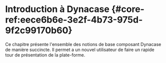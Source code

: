 # Introduction à Dynacase {#core-ref:eece6b6e-3e2f-4b73-975d-9f2c99170b60}

Ce chapitre présente l'ensemble des notions de base composant Dynacase de manière succincte. Il permet a un nouvel utilisateur de faire un rapide tour de présentation de la plate-forme.